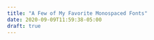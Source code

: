 ```yaml
---
title: "A Few of My Favorite Monospaced Fonts"
date: 2020-09-09T11:59:38-05:00
draft: true
---
```


